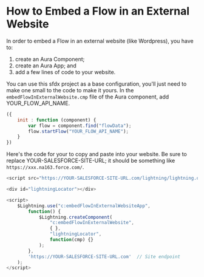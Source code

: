 # How to Embed a Flow in an External Website
In order to embed a Flow in an external website (like Wordpress), you have to:
1. create an Aura Component;
2. create an Aura App; and
3. add a few lines of code to your website.

You can use this sfdx project as a base configuration, you'll just need to make one small to the code to make it yours. In the `embedFlowInExternalWebsite.cmp` file of the Aura component, add YOUR_FLOW_API_NAME.
```javascript
({
    init : function (component) {
        var flow = component.find("flowData");
        flow.startFlow("YOUR_FLOW_API_NAME");
    }
})
```

Here's the code for your to copy and paste into your website. Be sure to replace YOUR-SALESFORCE-SITE-URL; it should be something like `https://xxx.na163.force.com/`.
```javascript
<script src="https://YOUR-SALESFORCE-SITE-URL.com/lightning/lightning.out.js"></script>

<div id="lightningLocator"></div>

<script>
    $Lightning.use("c:embedFlowInExternalWebsiteApp",
        function() {
            $Lightning.createComponent(
                "c:embedFlowInExternalWebsite",
                { },                  
                "lightningLocator",   
                function(cmp) {}
            );
        },
        'https://YOUR-SALESFORCE-SITE-URL.com'  // Site endpoint
    );
</script>
```